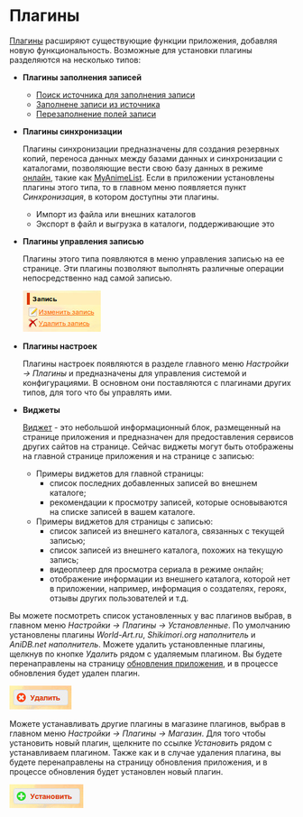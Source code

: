 # Плагины

[Плагины](http://ru.wikipedia.org/wiki/Плагин) расширяют существующие функции приложения, добавляя новую
функциональность. Возможные для установки плагины разделяются на несколько типов:

- **Плагины заполнения записей**
    - [Поиск источника для заполнения записи](/ru/user/item/add/search.md)
    - [Заполнене записи из источника](/ru/user/item/add/fill.md)
    - [Перезаполнение полей записи](/ru/user/item/refill.md)
- **Плагины синхронизации**

    Плагины синхронизации предназначены для создания резервных копий, переноса данных между базами данных и
    синхронизации с каталогами, позволяющие вести свою базу данных в режиме
    [онлайн](http://ru.wikipedia.org/wiki/Онлайн), такие как [MyAnimeList](http://myanimelist.net/). Если в приложении
    установлены плагины этого типа, то в главном меню появляется пункт *Синхронизация*, в котором доступны эти плагины.

    - Импорт из файла или внешних каталогов
    - Экспорт в файл и выгрузка в каталоги, поддерживающие это
- **Плагины управления записью**

    Плагины этого типа появляются в меню управления записью на ее странице. Эти плагины позволяют выполнять различные
    операции непосредственно над самой записью.

    ![Управление записью](https://raw.githubusercontent.com/anime-db/anime-db-docs/master/images/ru/item/menu.jpg)

- **Плагины настроек**

    Плагины настроек появляются в разделе главного меню *Настройки -> Плагины* и предназначены для управления системой
    и конфигурациями. В основном они поставляются с плагинами других типов, для того что бы управлять ими.

- **Виджеты**

    [Виджет](http://ru.wikipedia.org/wiki/Элемент_интерфейса) - это небольшой информационный блок, размещенный на
    странице приложения и предназначен для предоставления сервисов других сайтов на странице. Сейчас виджеты могут быть
    отображены на главной странице приложения и на странице с записью:

    - Примеры виджетов для главной страницы:
        - список последних добавленных записей во внешнем каталоге;
        - рекомендации к просмотру записей, которые основываются на списке записей в вашем каталоге.
    - Примеры виджетов для страницы с записью:
        - список записей из внешнего каталога, связанных с текущей записью;
        - список записей из внешнего каталога, похожих на текущую запись;
        - видеоплеер для просмотра сериала в режиме онлайн;
        - отображение информации из внешнего каталога, которой нет в приложении, например, информация о создателях,
        героях, отзывы других пользователей и т.д.

Вы можете посмотреть список установленных у вас плагинов выбрав, в главном меню *Настройки -> Плагины -> Установленные*.
По умолчанию установлены плагины *World-Art.ru*, *Shikimori.org наполнитель* и *AniDB.net наполнитель*. Можете удалить
установленные плагины, щелкнув по кнопке *Удалить* рядом с удаляемым плагином. Вы будете перенаправлены на страницу
[обновления приложения](/ru/user/general/update.md), и в процессе обновления будет удален плагин.

![Удаление плагина](https://raw.githubusercontent.com/anime-db/anime-db-docs/master/images/ru/general/plugin_delete.jpg)

Можете устанавливать другие плагины в магазине плагинов, выбрав в главном меню *Настройки -> Плагины -> Магазин*.
Для того чтобы установить новый плагин, щелкните по ссылке *Установить* рядом с устанавливаем плагином. Также как и в
случае удаления плагина, вы будете перенаправлены на страницу обновления приложения, и в процессе обновления будет
установлен новый плагин.

![Устанавить плагин](https://raw.githubusercontent.com/anime-db/anime-db-docs/master/images/ru/general/plugin_install.jpg)
